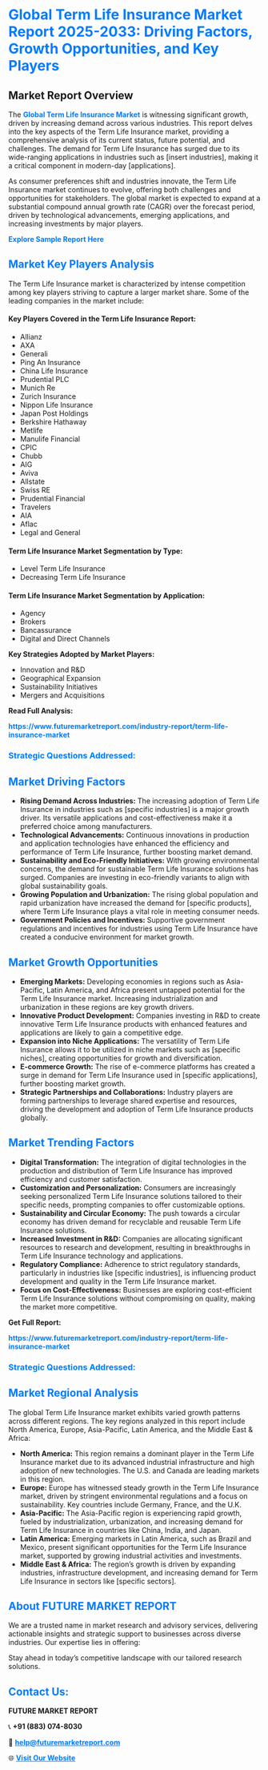 <h1 style="color: #007BFF;">Global Term Life Insurance Market Report 2025-2033: Driving Factors, Growth Opportunities, and Key Players</h1>

<section id="overview">
<h2>Market Report Overview</h2>
<p>The <a href="https://www.futuremarketreport.com/industry-report/term-life-insurance-market" style="color: #007BFF; text-decoration: none;"><strong>Global Term Life Insurance Market</strong></a> is witnessing significant growth, driven by increasing demand across various industries. This report delves into the key aspects of the Term Life Insurance market, providing a comprehensive analysis of its current status, future potential, and challenges. The demand for Term Life Insurance has surged due to its wide-ranging applications in industries such as [insert industries], making it a critical component in modern-day [applications].</p>
<p>As consumer preferences shift and industries innovate, the Term Life Insurance market continues to evolve, offering both challenges and opportunities for stakeholders. The global market is expected to expand at a substantial compound annual growth rate (CAGR) over the forecast period, driven by technological advancements, emerging applications, and increasing investments by major players.</p>
</section>

<section id="overview">
<p><a href="https://www.futuremarketreport.com/request-sample/reportId=41337" style="color: #007BFF; text-decoration: none;"><strong>Explore Sample Report Here</strong></a></p>
</section>

<section id="key-players">
<h2 style="color: #007BFF;">Market Key Players Analysis</h2>
<p>The Term Life Insurance market is characterized by intense competition among key players striving to capture a larger market share. Some of the leading companies in the market include:</p>
<h4>Key Players Covered in the Term Life Insurance Report:</h4>
<ul><li>Allianz</li><li>AXA</li><li>Generali</li><li>Ping An Insurance</li><li>China Life Insurance</li><li>Prudential PLC</li><li>Munich Re</li><li>Zurich Insurance</li><li>Nippon Life Insurance</li><li>Japan Post Holdings</li><li>Berkshire Hathaway</li><li>Metlife</li><li>Manulife Financial</li><li>CPIC</li><li>Chubb</li><li>AIG</li><li>Aviva</li><li>Allstate</li><li>Swiss RE</li><li>Prudential Financial</li><li>Travelers</li><li>AIA</li><li>Aflac</li><li>Legal and General</li></ul>
<h4>Term Life Insurance Market Segmentation by Type:</h4>
<ul><li>Level Term Life Insurance</li><li>Decreasing Term Life Insurance</li></ul>

<h4>Term Life Insurance Market Segmentation by Application:</h4>
<ul><li>Agency</li><li>Brokers</li><li>Bancassurance</li><li>Digital and Direct Channels</li></ul>
<p><strong>Key Strategies Adopted by Market Players:</strong></p>
<ul>
<li>Innovation and R&D</li>
<li>Geographical Expansion</li>
<li>Sustainability Initiatives</li>
<li>Mergers and Acquisitions</li>
</ul>
</section>

<section>
<p><strong>Read Full Analysis: </strong></p><a href="https://www.futuremarketreport.com/industry-report/term-life-insurance-market" style="color: #007BFF; text-decoration: none;"><strong>https://www.futuremarketreport.com/industry-report/term-life-insurance-market</strong></a>
<h3 style="color: #007BFF;">Strategic Questions Addressed:</h3>
</section>

<section id="driving-factors">
<h2 style="color: #007BFF;">Market Driving Factors</h2>
<ul>
<li><strong>Rising Demand Across Industries:</strong> The increasing adoption of Term Life Insurance in industries such as [specific industries] is a major growth driver. Its versatile applications and cost-effectiveness make it a preferred choice among manufacturers.</li>
<li><strong>Technological Advancements:</strong> Continuous innovations in production and application technologies have enhanced the efficiency and performance of Term Life Insurance, further boosting market demand.</li>
<li><strong>Sustainability and Eco-Friendly Initiatives:</strong> With growing environmental concerns, the demand for sustainable Term Life Insurance solutions has surged. Companies are investing in eco-friendly variants to align with global sustainability goals.</li>
<li><strong>Growing Population and Urbanization:</strong> The rising global population and rapid urbanization have increased the demand for [specific products], where Term Life Insurance plays a vital role in meeting consumer needs.</li>
<li><strong>Government Policies and Incentives:</strong> Supportive government regulations and incentives for industries using Term Life Insurance have created a conducive environment for market growth.</li>
</ul>
</section>

<section id="growth-opportunities">
<h2 style="color: #007BFF;">Market Growth Opportunities</h2>
<ul>
<li><strong>Emerging Markets:</strong> Developing economies in regions such as Asia-Pacific, Latin America, and Africa present untapped potential for the Term Life Insurance market. Increasing industrialization and urbanization in these regions are key growth drivers.</li>
<li><strong>Innovative Product Development:</strong> Companies investing in R&D to create innovative Term Life Insurance products with enhanced features and applications are likely to gain a competitive edge.</li>
<li><strong>Expansion into Niche Applications:</strong> The versatility of Term Life Insurance allows it to be utilized in niche markets such as [specific niches], creating opportunities for growth and diversification.</li>
<li><strong>E-commerce Growth:</strong> The rise of e-commerce platforms has created a surge in demand for Term Life Insurance used in [specific applications], further boosting market growth.</li>
<li><strong>Strategic Partnerships and Collaborations:</strong> Industry players are forming partnerships to leverage shared expertise and resources, driving the development and adoption of Term Life Insurance products globally.</li>
</ul>
</section>

<section id="trending-factors">
<h2 style="color: #007BFF;">Market Trending Factors</h2>
<ul>
<li><strong>Digital Transformation:</strong> The integration of digital technologies in the production and distribution of Term Life Insurance has improved efficiency and customer satisfaction.</li>
<li><strong>Customization and Personalization:</strong> Consumers are increasingly seeking personalized Term Life Insurance solutions tailored to their specific needs, prompting companies to offer customizable options.</li>
<li><strong>Sustainability and Circular Economy:</strong> The push towards a circular economy has driven demand for recyclable and reusable Term Life Insurance solutions.</li>
<li><strong>Increased Investment in R&D:</strong> Companies are allocating significant resources to research and development, resulting in breakthroughs in Term Life Insurance technology and applications.</li>
<li><strong>Regulatory Compliance:</strong> Adherence to strict regulatory standards, particularly in industries like [specific industries], is influencing product development and quality in the Term Life Insurance market.</li>
<li><strong>Focus on Cost-Effectiveness:</strong> Businesses are exploring cost-efficient Term Life Insurance solutions without compromising on quality, making the market more competitive.</li>
</ul>
</section>

<section>
<p><strong>Get Full Report: </strong></p><a href="https://www.futuremarketreport.com/industry-report/term-life-insurance-market" style="color: #007BFF; text-decoration: none;"><strong>https://www.futuremarketreport.com/industry-report/term-life-insurance-market</strong></a>
<h3 style="color: #007BFF;">Strategic Questions Addressed:</h3>
</section>


<section id="regional-analysis">
<h2 style="color: #007BFF;">Market Regional Analysis</h2>
<p>The global Term Life Insurance market exhibits varied growth patterns across different regions. The key regions analyzed in this report include North America, Europe, Asia-Pacific, Latin America, and the Middle East & Africa:</p>
<ul>
<li><strong>North America:</strong> This region remains a dominant player in the Term Life Insurance market due to its advanced industrial infrastructure and high adoption of new technologies. The U.S. and Canada are leading markets in this region.</li>
<li><strong>Europe:</strong> Europe has witnessed steady growth in the Term Life Insurance market, driven by stringent environmental regulations and a focus on sustainability. Key countries include Germany, France, and the U.K.</li>
<li><strong>Asia-Pacific:</strong> The Asia-Pacific region is experiencing rapid growth, fueled by industrialization, urbanization, and increasing demand for Term Life Insurance in countries like China, India, and Japan.</li>
<li><strong>Latin America:</strong> Emerging markets in Latin America, such as Brazil and Mexico, present significant opportunities for the Term Life Insurance market, supported by growing industrial activities and investments.</li>
<li><strong>Middle East & Africa:</strong> The region’s growth is driven by expanding industries, infrastructure development, and increasing demand for Term Life Insurance in sectors like [specific sectors].</li>
</ul>
</section>

<footer>
<h2 style="color: #007BFF;">About FUTURE MARKET REPORT</h2>
<p>We are a trusted name in market research and advisory services, delivering actionable insights and strategic support to businesses across diverse industries. Our expertise lies in offering:</p>

<p>Stay ahead in today’s competitive landscape with our tailored research solutions.</p>

<h2 style="color: #007BFF;">Contact Us:</h2>
<p><strong>FUTURE MARKET REPORT</strong></p>
<p>📞 <strong>+91 (883) 074-8030</strong></p>
<p>📧 <strong><a href="mailto:help@futuremarketreport.com" style="color: #007BFF;">help@futuremarketreport.com</a></strong></p>
<p>🌐 <strong><a href="https://www.futuremarketreport.com/" style="color: #007BFF;">Visit Our Website</a></strong></p>
</footer>